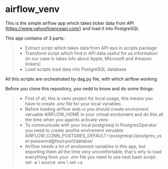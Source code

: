 # airflow_venv
This is the simple airflow app which takes ticker data from API (https://www.yahoofinanceapi.com/) and load it into PostgreSQL

This app contains of 3 parts:
>- Extract script which takes data from API lays in scripts package
>- Transform script which find in API data useful for us information (in our case in takes info about Apple, Microsoft and Amazon tickers)
>- Load scripts load data into PostgreSQL database

All this scripts are orchestrated by dag.py file, with which airflow working

Before you clone this repository, you nedd to know and do some things:
>- First of all, this is venv project for local usage, this means you have to create *.env* file 
   for your local variables
>- Before loading airflow web ui you should create enviroment veruable AIRFLOW_HOME in your virtual 
   envitoment and do this all the time when you againts activate venv
>- To communicate with your local postgresql in PostgresOperator you need to create anothe enviroment 
   veruable AIRFLOW_CONN_POSTGRES_DEFAULT=‘postgresql://postgres_user:password@host:port/databse’
>- Airflow needs a lot of envitoment variables in this app, but exporting them all the time very 
   uncomfortable, that's why to load everything from your *.env* file you need to use next bash script:
   set -a \ source .env \ set +a
 
